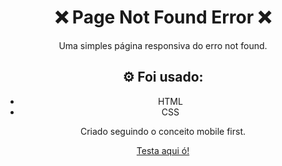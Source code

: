 <h1 align="center">❌ Page Not Found Error ❌</h1>

<p align="center">Uma simples página responsiva do erro not found.</p>


<h2 align="center">⚙️ Foi usado: </h2>
<ul align="center">
  <li>HTML</li>
  <li>CSS</li>
</ul>

<p align="center"> Criado seguindo o conceito mobile first.</p>

<p align="center"><a href="https://aliccanti.github.io/error404/">Testa aqui ó! </p>

